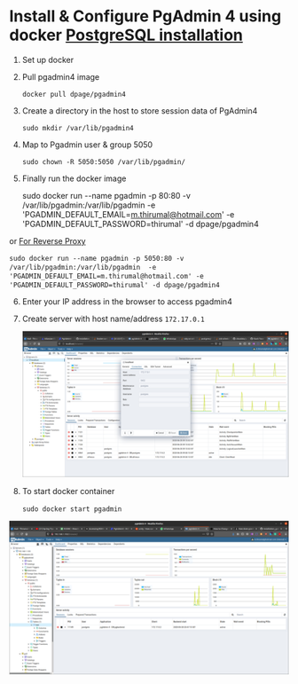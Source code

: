 # Install & Configure PgAdmin 4 using docker [PostgreSQL installation](../PostgreSQL/Install_PostgresQL_in_Ubuntu.md)

1. Set up docker

2. Pull pgadmin4 image
	```
	docker pull dpage/pgadmin4
	```
3. Create a directory in the host to store session data of PgAdmin4
	```
	sudo mkdir /var/lib/pgadmin4
	```
4. Map to Pgadmin user & group 5050
	```
	sudo chown -R 5050:5050 /var/lib/pgadmin/
	```
5. Finally run the docker image
	
	sudo docker run --name pgadmin -p 80:80 -v /var/lib/pgadmin:/var/lib/pgadmin  -e 'PGADMIN_DEFAULT_EMAIL=m.thirumal@hotmail.com' -e 'PGADMIN_DEFAULT_PASSWORD=thirumal' -d dpage/pgadmin4
	
or [For Reverse Proxy](Reverse_Proxying_with_ngnix.md) 
	
	sudo docker run --name pgadmin -p 5050:80 -v /var/lib/pgadmin:/var/lib/pgadmin  -e 'PGADMIN_DEFAULT_EMAIL=m.thirumal@hotmail.com' -e 'PGADMIN_DEFAULT_PASSWORD=thirumal' -d dpage/pgadmin4
	
6. Enter your IP address in the browser to access pgadmin4

7. Create server with host name/address `172.17.0.1`
    
    ![172.17.0.1](172.17.0.1.png)
    
8. To start docker container

	`sudo docker start pgadmin`


![output](Pgadmin4.png)